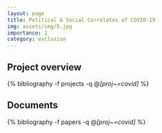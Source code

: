```yaml
---
layout: page
title: Political & Social Correlates of COVID-19
img: assets/img/5.jpg
importance: 2
category: exclusion
---
```


## Project overview

<div class="publications">

  {% bibliography -f projects -q @*[proj~=covid]* %}

</div>

## Documents

<div class="publications">

  {% bibliography -f papers -q @*[proj~=covid]* %}

</div>
